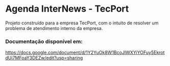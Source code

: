 # Agenda InterNews - TecPort

<p>Projeto construído para a empresa TecPort, com o intuito de resolver um problema de atendimento interno da empresa.</p>

### Documentação disponível em:
https://docs.google.com/document/d/1Y2YuOk8W1BcoJIWXYiYOFuy5EkrotdUi7MFoaY3DEZw/edit?usp=sharing